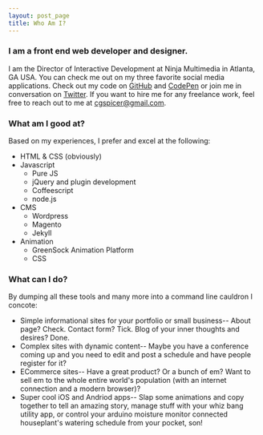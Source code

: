 ```yaml
---
layout: post_page
title: Who Am I?
---
```


### I am a front end web developer and designer.
I am the Director of Interactive Development at Ninja Multimedia in Atlanta, GA USA. You can check me out on my three favorite social media applications. Check out my code on [GitHub](http://www.github.com/cgspicer) and [CodePen](http://codepen.io/cgspicer) or join me in conversation on [Twitter](http://twitter.com/cgspicer).
If you want to hire me for any freelance work, feel free to reach out to me at [cgspicer@gmail.com](mailto:cgspicer@gmail.com?Subject=Let%20Hire%20You!).

### What am I good at?
Based on my experiences, I prefer and excel at the following:
- HTML & CSS (obviously)
- Javascript
  - Pure JS
  - jQuery and plugin development
  - Coffeescript
  - node.js
- CMS
  - Wordpress
  - Magento
  - Jekyll
- Animation
  - GreenSock Animation Platform
  - CSS

### What can I do?
By dumping all these tools and many more into a command line cauldron I concote:
- Simple informational sites for your portfolio or small business-- About page? Check. Contact form? Tick. Blog of your inner thoughts and desires? Done.
- Complex sites with dynamic content-- Maybe you have a conference coming up and you need to edit and post a schedule and have people register for it?
- ECommerce sites-- Have a great product? Or a bunch of em? Want to sell em to the whole entire world's population (with an internet connection and a modern browser)?
- Super cool iOS and Andriod apps-- Slap some animations and copy together to tell an amazing story, manage stuff with your whiz bang utility app, or control your arduino moisture monitor connected houseplant's watering schedule from your pocket, son!